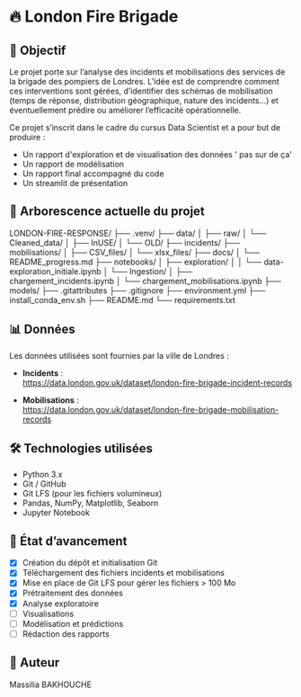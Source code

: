 # 🔥 London Fire Brigade 

## 🎯 Objectif
Le projet porte sur l’analyse des incidents et mobilisations des services de la brigade des pompiers de Londres.
L’idée est de comprendre comment ces interventions sont gérées, d’identifier des schémas de mobilisation (temps de réponse, distribution géographique, nature des incidents...) et éventuellement prédire ou améliorer l’efficacité opérationnelle.

Ce projet s’inscrit dans le cadre du cursus Data Scientist et a pour but de produire :
- Un rapport d'exploration et de visualisation des données ' pas sur de ça'
- Un rapport de modélisation
- Un rapport final accompagné du code
- Un streamlit de présentation 

## 📁 Arborescence actuelle du projet

LONDON-FIRE-RESPONSE/
├── .venv/
├── data/
│   ├── raw/
│   └── Cleaned_data/
│       ├── InUSE/
│       └── OLD/
├── incidents/
├── mobilisations/
│   ├── CSV_files/
│   └── xlsx_files/
├── docs/
│   └── README_progress.md
├── notebooks/
│   ├── exploration/
│   │   └── data-exploration_initiale.ipynb
│   └── Ingestion/
│       ├── chargement_incidents.ipynb
│       └── chargement_mobilisations.ipynb
├── models/
├── .gitattributes
├── .gitignore
├── environment.yml
├── install_conda_env.sh
├── README.md
└── requirements.txt

## 📊 Données

Les données utilisées sont fournies par la ville de Londres :

- **Incidents** :  
  https://data.london.gov.uk/dataset/london-fire-brigade-incident-records

- **Mobilisations** :  
  https://data.london.gov.uk/dataset/london-fire-brigade-mobilisation-records

## 🛠 Technologies utilisées

- Python 3.x
- Git / GitHub
- Git LFS (pour les fichiers volumineux)
- Pandas, NumPy, Matplotlib, Seaborn 
- Jupyter Notebook 

## 🚧 État d’avancement

- [x] Création du dépôt et initialisation Git
- [x] Téléchargement des fichiers incidents et mobilisations
- [x] Mise en place de Git LFS pour gérer les fichiers > 100 Mo
- [x] Prétraitement des données
- [x] Analyse exploratoire
- [ ] Visualisations
- [ ] Modélisation et prédictions
- [ ] Rédaction des rapports

## 📌 Auteur

Massilia BAKHOUCHE 

